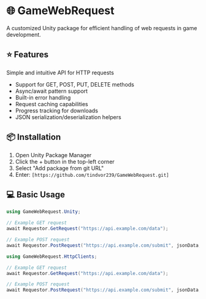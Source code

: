 # 🌐 GameWebRequest

A customized Unity package for efficient handling of web requests in game development.

## ⭐ Features

Simple and intuitive API for HTTP requests
- Support for GET, POST, PUT, DELETE methods
- Async/await pattern support
- Built-in error handling
- Request caching capabilities
- Progress tracking for downloads
- JSON serialization/deserialization helpers

## 📦 Installation

1. Open Unity Package Manager
2. Click the + button in the top-left corner
3. Select "Add package from git URL"
4. Enter: `[https://github.com/tindvor239/GameWebRequest.git]`

## 💻 Basic Usage

```csharp
using GameWebRequest.Unity;

// Example GET request
await Requestor.GetRequest("https://api.example.com/data");

// Example POST request
await Requestor.PostRequest("https://api.example.com/submit", jsonData, new KeyValuePair<string, string>("Content-Type", "application/json"));
```
```csharp
using GameWebRequest.HttpClients;

// Example GET request
await Requestor.GetRequest("https://api.example.com/data");

// Example POST request
await Requestor.PostRequest("https://api.example.com/submit", jsonData, new KeyValuePair<string, string>("Content-Type", "application/json"));
```
